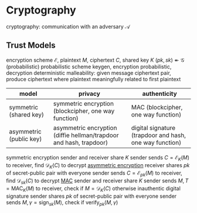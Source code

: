 # Cryptography
cryptography: communication with an adversary $\mathcal{A}$
## Trust Models
encryption scheme $\mathcal{E}$, plaintext $M$, ciphertext $C$, shared key $K$
	$(pk, sk) \twoheadleftarrow \mathcal{G}$ (probabilistic)
	probabilistic scheme
		keygen, encryption probabilistic, decryption deterministic
malleability: given message ciphertext pair, produce ciphertext where plaintext meaningfully related to first plaintext

| model                   | privacy                                                            | authenticity                                            |
| ----------------------- | ------------------------------------------------------------------ | ------------------------------------------------------- |
| symmetric (shared key)  | symmetric encryption (blockcipher, one way function)               | MAC (blockcipher, one way function)                     |
| asymmetric (public key) | asymmetric encryption (diffie hellman/trapdoor and hash, trapdoor) | digital signature (trapdoor and hash, one way function) |
symmetric encryption
	sender and receiver share $K$
	sender sends $C = \mathcal{E}_K(M)$ to receiver, find $\mathcal{D}_K(C)$ to decrypt
[asymmetric encryption](public-key-encryption.md)
	receiver shares $pk$ of secret-public pair with everyone
	sender sends $C = \mathcal{E}_{pk}(M)$ to receiver, find $\mathcal{D}_{sk}(C)$ to decrypt
[MAC](message-authentication-code.md)
	sender and receiver share $K$
	sender sends $M, T = \mathrm{MAC}_K(M)$ to receiver, check if $M = \mathcal{D}_K(C)$ otherwise inauthentic
digital signature
	sender shares $pk$ of secret-public pair with everyone
	sender sends $M, \gamma = \mathrm{sign}_{sk}(M)$, check if $\mathrm{verify}_{pk}(M, \gamma)$